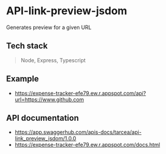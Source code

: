 # API-link-preview-jsdom

Generates preview for a given URL

## Tech stack

> Node, Express, Typescript

## Example

- https://expense-tracker-efe79.ew.r.appspot.com/api?url=https://www.github.com


## API documentation

- https://app.swaggerhub.com/apis-docs/tarcea/api-link_preview_jsdom/1.0.0
- https://expense-tracker-efe79.ew.r.appspot.com/docs.html
